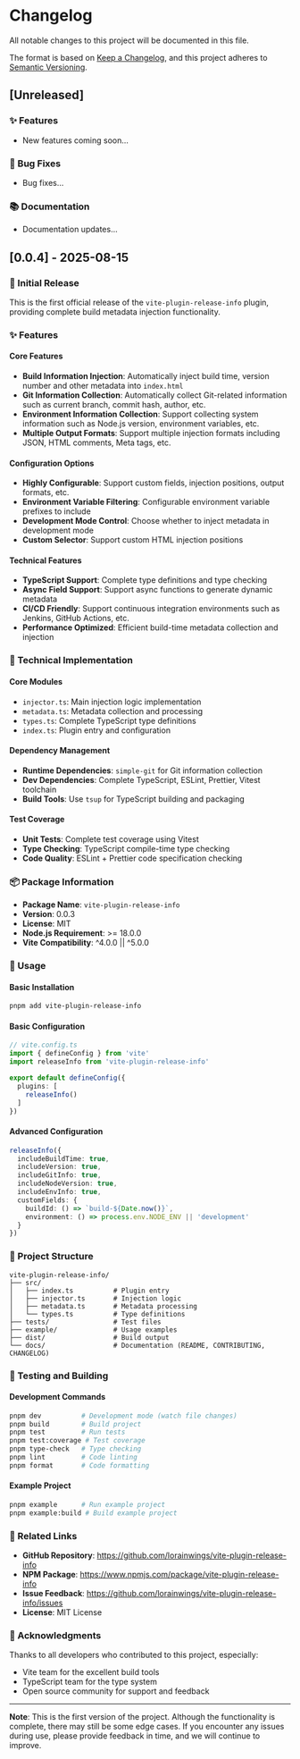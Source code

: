 # Changelog

All notable changes to this project will be documented in this file.

The format is based on [Keep a Changelog](https://keepachangelog.com/en/1.0.0/),
and this project adheres to [Semantic Versioning](https://semver.org/spec/v2.0.0.html).

## [Unreleased]

### ✨ Features

- New features coming soon...

### 🐛 Bug Fixes

- Bug fixes...

### 📚 Documentation

- Documentation updates...

## [0.0.4] - 2025-08-15

### 🎉 Initial Release

This is the first official release of the `vite-plugin-release-info` plugin, providing complete build metadata injection functionality.

### ✨ Features

#### Core Features

- **Build Information Injection**: Automatically inject build time, version number and other metadata into `index.html`
- **Git Information Collection**: Automatically collect Git-related information such as current branch, commit hash, author, etc.
- **Environment Information Collection**: Support collecting system information such as Node.js version, environment variables, etc.
- **Multiple Output Formats**: Support multiple injection formats including JSON, HTML comments, Meta tags, etc.

#### Configuration Options

- **Highly Configurable**: Support custom fields, injection positions, output formats, etc.
- **Environment Variable Filtering**: Configurable environment variable prefixes to include
- **Development Mode Control**: Choose whether to inject metadata in development mode
- **Custom Selector**: Support custom HTML injection positions

#### Technical Features

- **TypeScript Support**: Complete type definitions and type checking
- **Async Field Support**: Support async functions to generate dynamic metadata
- **CI/CD Friendly**: Support continuous integration environments such as Jenkins, GitHub Actions, etc.
- **Performance Optimized**: Efficient build-time metadata collection and injection

### 🔧 Technical Implementation

#### Core Modules

- `injector.ts`: Main injection logic implementation
- `metadata.ts`: Metadata collection and processing
- `types.ts`: Complete TypeScript type definitions
- `index.ts`: Plugin entry and configuration

#### Dependency Management

- **Runtime Dependencies**: `simple-git` for Git information collection
- **Dev Dependencies**: Complete TypeScript, ESLint, Prettier, Vitest toolchain
- **Build Tools**: Use `tsup` for TypeScript building and packaging

#### Test Coverage

- **Unit Tests**: Complete test coverage using Vitest
- **Type Checking**: TypeScript compile-time type checking
- **Code Quality**: ESLint + Prettier code specification checking

### 📦 Package Information

- **Package Name**: `vite-plugin-release-info`
- **Version**: 0.0.3
- **License**: MIT
- **Node.js Requirement**: >= 18.0.0
- **Vite Compatibility**: ^4.0.0 || ^5.0.0

### 🚀 Usage

#### Basic Installation

```bash
pnpm add vite-plugin-release-info
```

#### Basic Configuration

```typescript
// vite.config.ts
import { defineConfig } from 'vite'
import releaseInfo from 'vite-plugin-release-info'

export default defineConfig({
  plugins: [
    releaseInfo()
  ]
})
```

#### Advanced Configuration

```typescript
releaseInfo({
  includeBuildTime: true,
  includeVersion: true,
  includeGitInfo: true,
  includeNodeVersion: true,
  includeEnvInfo: true,
  customFields: {
    buildId: () => `build-${Date.now()}`,
    environment: () => process.env.NODE_ENV || 'development'
  }
})
```

### 📁 Project Structure

```
vite-plugin-release-info/
├── src/
│   ├── index.ts          # Plugin entry
│   ├── injector.ts       # Injection logic
│   ├── metadata.ts       # Metadata processing
│   └── types.ts          # Type definitions
├── tests/                # Test files
├── example/              # Usage examples
├── dist/                 # Build output
└── docs/                 # Documentation (README, CONTRIBUTING, CHANGELOG)
```

### 🧪 Testing and Building

#### Development Commands

```bash
pnpm dev          # Development mode (watch file changes)
pnpm build        # Build project
pnpm test         # Run tests
pnpm test:coverage # Test coverage
pnpm type-check   # Type checking
pnpm lint         # Code linting
pnpm format       # Code formatting
```

#### Example Project

```bash
pnpm example      # Run example project
pnpm example:build # Build example project
```

### 🔗 Related Links

- **GitHub Repository**: <https://github.com/lorainwings/vite-plugin-release-info>
- **NPM Package**: <https://www.npmjs.com/package/vite-plugin-release-info>
- **Issue Feedback**: <https://github.com/lorainwings/vite-plugin-release-info/issues>
- **License**: MIT License

### 🙏 Acknowledgments

Thanks to all developers who contributed to this project, especially:

- Vite team for the excellent build tools
- TypeScript team for the type system
- Open source community for support and feedback

---

**Note**: This is the first version of the project. Although the functionality is complete, there may still be some edge cases. If you encounter any issues during use, please provide feedback in time, and we will continue to improve.

